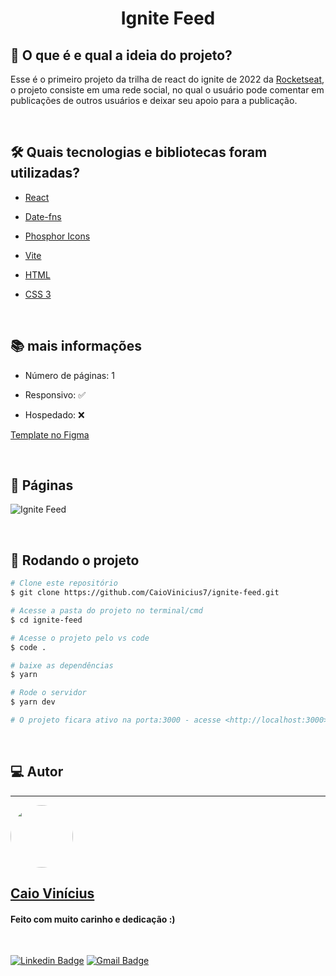 <h1 align="center"> 
	Ignite Feed
</h1>

## 💭 O que é e qual a ideia do projeto?

Esse é o primeiro projeto da trilha de react do ignite de 2022 da [Rocketseat](https://www.rocketseat.com.br/), o projeto consiste em uma rede social, no qual o usuário pode comentar em publicações de outros usuários e deixar seu apoio para a publicação.

<br>

## 🛠 Quais tecnologias e bibliotecas foram utilizadas?

- [React](https://pt-br.reactjs.org/)

- [Date-fns](https://date-fns.org/)

- [Phosphor Icons](https://phosphoricons.com/)

- [Vite](https://vitejs.dev/)

- [HTML](https://developer.mozilla.org/pt-BR/docs/Web/HTML)

- [CSS 3](https://developer.mozilla.org/pt-BR/docs/Web/CSS)

<br>

## 📚 mais informações

- Número de páginas: 1

- Responsivo: ✅

- Hospedado: ❌

[Template no Figma](<https://www.figma.com/file/KTxoTRw22lkhkGa8TVgPDZ/Ignite-Feed-(Community)?node-id=1%3A35>)

<br>

## 📝 Páginas

![Ignite Feed](https://i.imgur.com/EkO9FHL.png)

<br>

## 🎲 Rodando o projeto

```bash
# Clone este repositório
$ git clone https://github.com/CaioVinicius7/ignite-feed.git

# Acesse a pasta do projeto no terminal/cmd
$ cd ignite-feed

# Acesse o projeto pelo vs code
$ code .

# baixe as dependências
$ yarn

# Rode o servidor
$ yarn dev

# O projeto ficara ativo na porta:3000 - acesse <http://localhost:3000>
```

<br>

## 💻 Autor

---

<a href="https://www.facebook.com/caio.pereira.94695">
 <img style="border-radius: 50%;" src="https://avatars.githubusercontent.com/u/62827681?s=400&u=f0b18831e6690a901f956d637933b9ee2dca3104&v=4" width="100px;" alt=""/>
 <br>
 <h2><b>Caio Vinícius</b></h2></a>

<h4> Feito com muito carinho e dedicação :) </h4>

<br>

[![Linkedin Badge](https://img.shields.io/badge/-caio%20vinícius-blue?style=flat-square&logo=Linkedin&logoColor=white&link=https://www.linkedin.com/in/tgmarinho/)](https://www.linkedin.com/in/caio-vin%C3%ADcius-87a761200/)
[![Gmail Badge](https://img.shields.io/badge/-caio1525pereira@gmail.com-c14438?style=flat-square&logo=Gmail&logoColor=white&link=mailto:caio1525pereira@gmail.com)](mailto:caio1525pereira@gmail.com)
